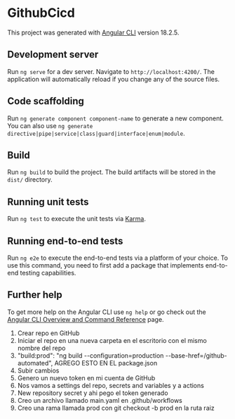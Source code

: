 # GithubCicd

This project was generated with [Angular CLI](https://github.com/angular/angular-cli) version 18.2.5.

## Development server

Run `ng serve` for a dev server. Navigate to `http://localhost:4200/`. The application will automatically reload if you change any of the source files.

## Code scaffolding

Run `ng generate component component-name` to generate a new component. You can also use `ng generate directive|pipe|service|class|guard|interface|enum|module`.

## Build

Run `ng build` to build the project. The build artifacts will be stored in the `dist/` directory.

## Running unit tests

Run `ng test` to execute the unit tests via [Karma](https://karma-runner.github.io).

## Running end-to-end tests

Run `ng e2e` to execute the end-to-end tests via a platform of your choice. To use this command, you need to first add a package that implements end-to-end testing capabilities.

## Further help

To get more help on the Angular CLI use `ng help` or go check out the [Angular CLI Overview and Command Reference](https://angular.dev/tools/cli) page.



1. Crear repo en GitHub
3. Iniciar el repo en una nueva carpeta en el escritorio con el mismo nombre del repo
5. "build:prod": "ng build --configuration=production --base-href=/github-automated", AGREGO ESTO EN EL package.json
4. Subir cambios
6. Genero un nuevo token en mi cuenta de GitHub
7. Nos vamos a settings del repo, secrets and variables y a actions
8. New repository secret y ahi pego el token generado
9. Creo un archivo llamado main.yaml en .github/workflows
10. Creo una rama llamada prod con git checkout -b prod en la ruta raiz



